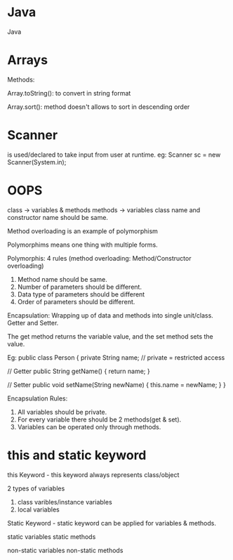 # Java
Java

# Arrays

Methods:

Array.toString(): to convert in string format

Array.sort(): method doesn't allows to sort in descending order

# Scanner
is used/declared to take input from user at runtime.  eg: Scanner sc = new Scanner(System.in);

# OOPS
class -> variables & methods
methods -> variables
class name and constructor name should be same.

Method overloading is an example of polymorphism

Polymorphims means one thing with multiple forms.

Polymorphis: 4 rules (method overloading: Method/Constructor overloading)
1)	Method name should be same.
2)	Number of parameters should be different.
3)	Data type of parameters should be different
4)	Order of parameters should be different.


Encapsulation:
Wrapping up of data and methods into single unit/class. 
Getter and Setter.

The get method returns the variable value, and the set method sets the value.

Eg: 
public class Person {
  private String name; // private = restricted access

  // Getter
  public String getName() {
    return name;
  }

  // Setter
  public void setName(String newName) {
    this.name = newName;
  }
}

Encapsulation Rules:
1) All variables should be private.
2) For every variable there should be 2 methods(get & set).
3) Variables can be operated only through methods.

# this and static keyword
this Keyword - this keyword always represents class/object

2 types of variables
1) class varibles/instance variables
2) local variables

Static Keyword -  static keyword can be applied for variables & methods.

static variables
static methods

non-static variables
non-static methods







